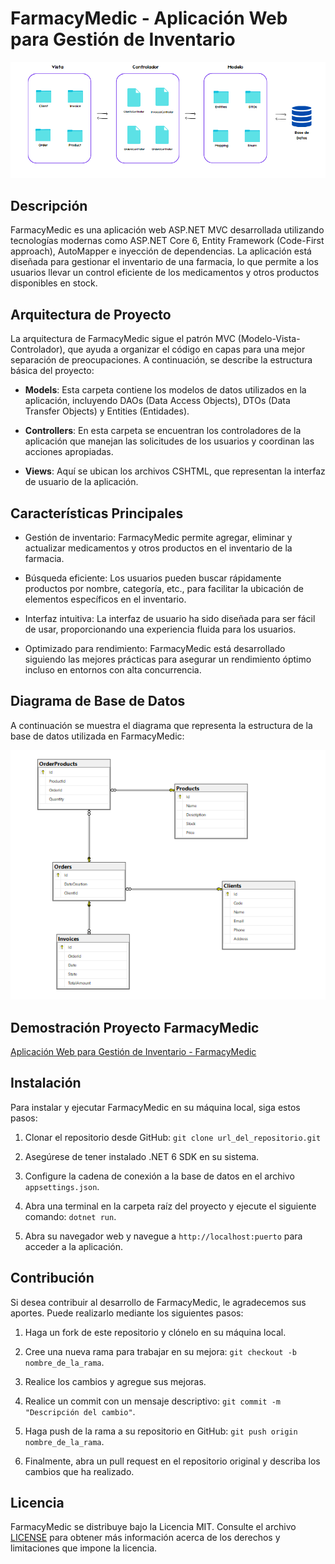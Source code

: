 # FarmacyMedic - Aplicación Web para Gestión de Inventario 

![FarmacyMedic](https://github.com/alelolek/FarmacyMedic/blob/main/DiagramaDeArquitectura.png)

## Descripción

FarmacyMedic es una aplicación web ASP.NET MVC desarrollada utilizando tecnologías modernas como ASP.NET Core 6, Entity Framework (Code-First approach), AutoMapper e inyección de dependencias. La aplicación está diseñada para gestionar el inventario de una farmacia, lo que permite a los usuarios llevar un control eficiente de los medicamentos y otros productos disponibles en stock.

## Arquitectura de Proyecto

La arquitectura de FarmacyMedic sigue el patrón MVC (Modelo-Vista-Controlador), que ayuda a organizar el código en capas para una mejor separación de preocupaciones. A continuación, se describe la estructura básica del proyecto:

- **Models**: Esta carpeta contiene los modelos de datos utilizados en la aplicación, incluyendo DAOs (Data Access Objects), DTOs (Data Transfer Objects) y Entities (Entidades).

- **Controllers**: En esta carpeta se encuentran los controladores de la aplicación que manejan las solicitudes de los usuarios y coordinan las acciones apropiadas.

- **Views**: Aquí se ubican los archivos CSHTML, que representan la interfaz de usuario de la aplicación.

## Características Principales

- Gestión de inventario: FarmacyMedic permite agregar, eliminar y actualizar medicamentos y otros productos en el inventario de la farmacia.

- Búsqueda eficiente: Los usuarios pueden buscar rápidamente productos por nombre, categoría, etc., para facilitar la ubicación de elementos específicos en el inventario.

- Interfaz intuitiva: La interfaz de usuario ha sido diseñada para ser fácil de usar, proporcionando una experiencia fluida para los usuarios.

- Optimizado para rendimiento: FarmacyMedic está desarrollado siguiendo las mejores prácticas para asegurar un rendimiento óptimo incluso en entornos con alta concurrencia.

## Diagrama de Base de Datos

A continuación se muestra el diagrama que representa la estructura de la base de datos utilizada en FarmacyMedic:

![Diagrama Base de Datos](https://github.com/alelolek/FarmacyMedic/blob/main/DiagramaBD.PNG)

## Demostración Proyecto FarmacyMedic
[Aplicación Web para Gestión de Inventario - FarmacyMedic](https://youtu.be/JbuMn8O5rZ4)

## Instalación

Para instalar y ejecutar FarmacyMedic en su máquina local, siga estos pasos:

1. Clonar el repositorio desde GitHub: `git clone url_del_repositorio.git`

2. Asegúrese de tener instalado .NET 6 SDK en su sistema.

3. Configure la cadena de conexión a la base de datos en el archivo `appsettings.json`.

4. Abra una terminal en la carpeta raíz del proyecto y ejecute el siguiente comando: `dotnet run`.

5. Abra su navegador web y navegue a `http://localhost:puerto` para acceder a la aplicación.

## Contribución

Si desea contribuir al desarrollo de FarmacyMedic, le agradecemos sus aportes. Puede realizarlo mediante los siguientes pasos:

1. Haga un fork de este repositorio y clónelo en su máquina local.

2. Cree una nueva rama para trabajar en su mejora: `git checkout -b nombre_de_la_rama`.

3. Realice los cambios y agregue sus mejoras.

4. Realice un commit con un mensaje descriptivo: `git commit -m "Descripción del cambio"`.

5. Haga push de la rama a su repositorio en GitHub: `git push origin nombre_de_la_rama`.

6. Finalmente, abra un pull request en el repositorio original y describa los cambios que ha realizado.

## Licencia

FarmacyMedic se distribuye bajo la Licencia MIT. Consulte el archivo [LICENSE](https://github.com/alelolek/FarmacyMedic/blob/main/LICENSE.txt) para obtener más información acerca de los derechos y limitaciones que impone la licencia.